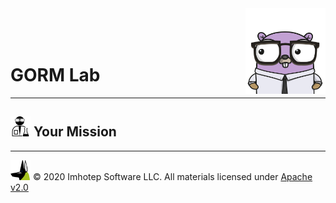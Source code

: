 <img src="../../assets/gophernand.png" align="right" width="128" height="auto"/>

<br/>
<br/>
<br/>

# GORM Lab

---
## <img src="../../assets/lab.png" width="auto" height="32"/> Your Mission

---
<img src="../../assets/imhotep_logo.png" width="32" height="auto"/> © 2020 Imhotep Software LLC.
All materials licensed under [Apache v2.0](http://www.apache.org/licenses/LICENSE-2.0)